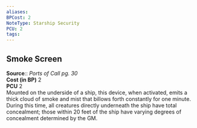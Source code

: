```yaml
---
aliases: 
BPCost: 2
NoteType: Starship Security
PCU: 2
tags: 
---
```


## Smoke Screen

**Source**:: _Ports of Call pg. 30_  
**Cost (in BP)** 2  
**PCU** 2  
Mounted on the underside of a ship, this device, when activated, emits a thick cloud of smoke and mist that billows forth constantly for one minute. During this time, all creatures directly underneath the ship have total concealment; those within 20 feet of the ship have varying degrees of concealment determined by the GM.

